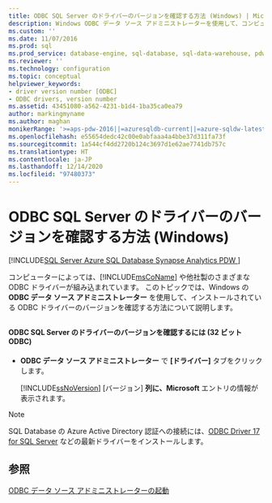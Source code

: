 ```yaml
---
title: ODBC SQL Server のドライバーのバージョンを確認する方法 (Windows) | Microsoft Docs
description: Windows ODBC データ ソース アドミニストレーターを使用して、コンピューターにインストールされている ODBC ドライバーのバージョンを確認する方法について説明します。
ms.custom: ''
ms.date: 11/07/2016
ms.prod: sql
ms.prod_service: database-engine, sql-database, sql-data-warehouse, pdw
ms.reviewer: ''
ms.technology: configuration
ms.topic: conceptual
helpviewer_keywords:
- driver version number [ODBC]
- ODBC drivers, version number
ms.assetid: 43451080-a562-4231-b1d4-1ba35ca0ea79
author: markingmyname
ms.author: maghan
monikerRange: '>=aps-pdw-2016||=azuresqldb-current||=azure-sqldw-latest||>=sql-server-2016||>=sql-server-linux-2017'
ms.openlocfilehash: e55654dedc42c00e0abfaaa4a4bbe37d311fa73f
ms.sourcegitcommit: 1a544cf4dd2720b124c3697d1e62ae7741db757c
ms.translationtype: HT
ms.contentlocale: ja-JP
ms.lasthandoff: 12/14/2020
ms.locfileid: "97480373"
---
```

# <a name="check-the-odbc-sql-server-driver-version-windows"></a>ODBC SQL Server のドライバーのバージョンを確認する方法 (Windows)
[!INCLUDE[SQL Server Azure SQL Database Synapse Analytics PDW ](../../includes/applies-to-version/sql-asdb-asdbmi-asa-pdw.md)]

  コンピューターによっては、[!INCLUDE[msCoName](../../includes/msconame-md.md)] や他社製のさまざまな ODBC ドライバーが組み込まれています。 このトピックでは、Windows の **ODBC データ ソース アドミニストレーター** を使用して、インストールされている ODBC ドライバーのバージョンを確認する方法について説明します。  
  
##  <a name="SSMSProcedure"></a>  
  
#### <a name="to-check-the-odbc-sql-server-driver-version-32-bit-odbc"></a>ODBC SQL Server のドライバーのバージョンを確認するには (32 ビット ODBC)  
  
-   **ODBC データ ソース アドミニストレーター** で **[ドライバー]** タブをクリックします。  
  
     [!INCLUDE[ssNoVersion](../../includes/ssnoversion-md.md)] [バージョン] **列に、Microsoft** エントリの情報が表示されます。  


> [!NOTE]  
>  SQL Database の Azure Active Directory 認証への接続には、[ODBC Driver 17 for SQL Server](../../connect/odbc/download-odbc-driver-for-sql-server.md) などの最新ドライバーをインストールします。   

  
## <a name="see-also"></a>参照  
 [ODBC データ ソース アドミニストレーターの起動](../../database-engine/configure-windows/open-the-odbc-data-source-administrator.md)  
  
